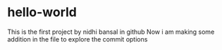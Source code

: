 # hello-world
This is the first project by nidhi bansal in github
Now i am making some addition in the file to explore the commit options
